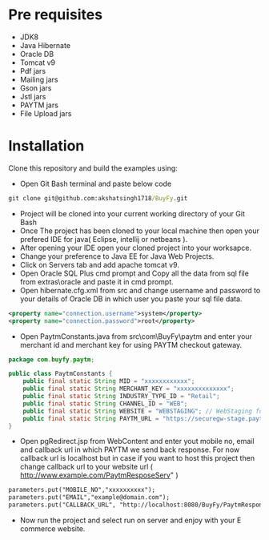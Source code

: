 # Pre requisites
- JDK8
- Java Hibernate
- Oracle DB
- Tomcat v9
- Pdf jars
- Mailing jars
- Gson jars
- Jstl jars
- PAYTM jars
- File Upload jars


# Installation

Clone this repository and build the examples using:
- Open Git Bash terminal and paste below code
```cmd
git clone git@github.com:akshatsingh1718/BuyFy.git
```
- Project will be cloned into your current working directory of your Git Bash
- Once The project has been cloned to your local machine then open your prefered IDE for java( Eclipse, intellij or netbeans ).
- After opening your IDE open your cloned project into your worksapce.
- Change your preference to Java EE for Java Web Projects.
- Click on Servers tab and add apache tomcat v9.
- Open Oracle SQL Plus cmd prompt and Copy all the data from sql file from extras\oracle and paste it in cmd prompt.
- Open hibernate.cfg.xml from src and change username and password to your details of Oracle DB in which user you paste your sql file data.
```xml
<property name="connection.username">system</property>
<property name="connection.password">root</property>
```
- Open PaytmConstants.java from src\com\BuyFy\paytm and enter your merchant id and merchant key for using PAYTM checkout gateway.
```java
package com.buyfy.paytm;

public class PaytmConstants {
	public final static String MID = "xxxxxxxxxxxx";
	public final static String MERCHANT_KEY = "xxxxxxxxxxxxxx";
	public final static String INDUSTRY_TYPE_ID = "Retail";
	public final static String CHANNEL_ID = "WEB";
	public final static String WEBSITE = "WEBSTAGING"; // WebStaging for testing purposes
	public final static String PAYTM_URL = "https://securegw-stage.paytm.in/theia/processTransaction";
}
```
- Open pgRedirect.jsp from WebContent and enter yout mobile no, email and callback url in which PAYTM we send back response. For now callback url is localhost but in case if you want to host this project then change callback url to your website url ( http://www.example.com/PaytmResposeServ" )
```jsp
parameters.put("MOBILE_NO","xxxxxxxxxx");
parameters.put("EMAIL","example@domain.com");
parameters.put("CALLBACK_URL", "http://localhost:8080/BuyFy/PaytmResponseServ");
```
- Now run the project and select run on server and enjoy with your E commerce website.
